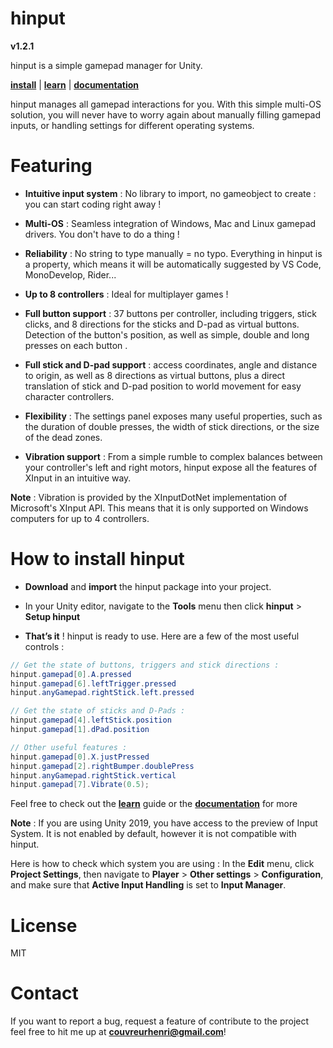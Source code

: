 # hinput
**v1.2.1**

hinput is a simple gamepad manager for Unity.

**[install](http://tiny.cc/hinput_install)** | **[learn](http://tiny.cc/hinput_learn)** | **[documentation](http://tiny.cc/hinput_documentation)** 

hinput manages all gamepad interactions for you. With this simple multi-OS solution, you will never have to worry again about manually filling gamepad inputs, or handling settings for different operating systems. 

# Featuring

- **Intuitive input system** : No library to import, no gameobject to create : you can start coding right away !

- **Multi-OS** : Seamless integration of Windows, Mac and Linux gamepad drivers. You don't have to do a thing !

- **Reliability** : No string to type manually = no typo. Everything in hinput is a property, which means it will be automatically suggested by VS Code, MonoDevelop, Rider...

- **Up to 8 controllers** : Ideal for multiplayer games !

- **Full button support** : 37 buttons per controller, including triggers, stick clicks, and 8 directions for the sticks and D-pad as virtual buttons. Detection of the button's position, as well as simple, double and long presses on each button .

- **Full stick and D-pad support** : access coordinates, angle and distance to origin, as well as 8 directions as virtual buttons, plus a direct translation of stick and D-pad position to world movement for easy character controllers.

- **Flexibility** : The settings panel exposes many useful properties, such as the duration of double presses, the width of stick directions, or the size of the dead zones.

- **Vibration support** : From a simple rumble to complex balances between your controller's left and right motors, hinput expose all the features of XInput in an intuitive way. 

**Note** : Vibration is provided by the XInputDotNet implementation of Microsoft's XInput API. This means that it is only supported on Windows computers for up to 4 controllers. 

# How to install hinput

- **Download** and **import** the hinput package into your project.

- In your Unity editor, navigate to the **Tools** menu then click **hinput** > **Setup hinput**

- **That’s it** ! hinput is ready to use. Here are a few of the most useful controls :

```csharp
// Get the state of buttons, triggers and stick directions :
hinput.gamepad[0].A.pressed
hinput.gamepad[6].leftTrigger.pressed
hinput.anyGamepad.rightStick.left.pressed

// Get the state of sticks and D-Pads :
hinput.gamepad[4].leftStick.position
hinput.gamepad[1].dPad.position

// Other useful features :
hinput.gamepad[0].X.justPressed
hinput.gamepad[2].rightBumper.doublePress
hinput.anyGamepad.rightStick.vertical
hinput.gamepad[7].Vibrate(0.5);
```

Feel free to check out the **[learn](http://tiny.cc/hinput_learn)** guide or the **[documentation](http://tiny.cc/hinput_documentation)** for more


**Note** : If you are using Unity 2019, you have access to the preview of Input System. It is not enabled by default, however it is not compatible with hinput.

Here is how to check which system you are using : In the **Edit** menu, click **Project Settings**, then navigate to **Player** > **Other settings** > **Configuration**, and make sure that **Active Input Handling** is set to **Input Manager**.

# License

MIT

# Contact

If you want to report a bug, request a feature of contribute to the project feel free to hit me up at **[couvreurhenri@gmail.com](mailto:couvreurhenri@gmail.com)**!

